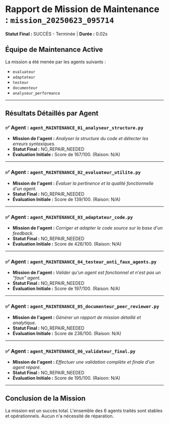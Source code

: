 # Rapport de Mission de Maintenance : `mission_20250623_095714`
**Statut Final :** SUCCÈS - Terminée | **Durée :** 0.02s

## Équipe de Maintenance Active
La mission a été menée par les agents suivants :
- `evaluateur`
- `adaptateur`
- `testeur`
- `documenteur`
- `analyseur_performance`

---
## Résultats Détaillés par Agent

### ✅ Agent : `agent_MAINTENANCE_01_analyseur_structure.py`
- **Mission de l'agent :** *Analyser la structure du code et détecter les erreurs syntaxiques.*
- **Statut Final :** NO_REPAIR_NEEDED
- **Évaluation Initiale :** Score de 167/100. (Raison: N/A)

---

### ✅ Agent : `agent_MAINTENANCE_02_evaluateur_utilite.py`
- **Mission de l'agent :** *Évaluer la pertinence et la qualité fonctionnelle d'un agent.*
- **Statut Final :** NO_REPAIR_NEEDED
- **Évaluation Initiale :** Score de 139/100. (Raison: N/A)

---

### ✅ Agent : `agent_MAINTENANCE_03_adaptateur_code.py`
- **Mission de l'agent :** *Corriger et adapter le code source sur la base d'un feedback.*
- **Statut Final :** NO_REPAIR_NEEDED
- **Évaluation Initiale :** Score de 426/100. (Raison: N/A)

---

### ✅ Agent : `agent_MAINTENANCE_04_testeur_anti_faux_agents.py`
- **Mission de l'agent :** *Valider qu'un agent est fonctionnel et n'est pas un "faux" agent.*
- **Statut Final :** NO_REPAIR_NEEDED
- **Évaluation Initiale :** Score de 197/100. (Raison: N/A)

---

### ✅ Agent : `agent_MAINTENANCE_05_documenteur_peer_reviewer.py`
- **Mission de l'agent :** *Générer un rapport de mission détaillé et analytique.*
- **Statut Final :** NO_REPAIR_NEEDED
- **Évaluation Initiale :** Score de 236/100. (Raison: N/A)

---

### ✅ Agent : `agent_MAINTENANCE_06_validateur_final.py`
- **Mission de l'agent :** *Effectuer une validation complète et finale d'un agent réparé.*
- **Statut Final :** NO_REPAIR_NEEDED
- **Évaluation Initiale :** Score de 195/100. (Raison: N/A)

---

## Conclusion de la Mission
La mission est un succès total. L'ensemble des 6 agents traités sont stables et opérationnels. Aucun n'a nécessité de réparation.